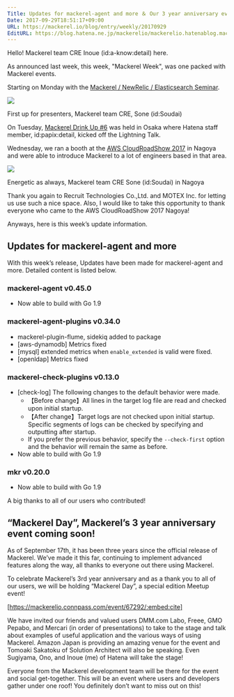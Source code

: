 ```yaml
---
Title: Updates for mackerel-agent and more ＆ Our 3 year anniversary event coming soon!  etc.
Date: 2017-09-29T18:51:17+09:00
URL: https://mackerel.io/blog/entry/weekly/20170929
EditURL: https://blog.hatena.ne.jp/mackerelio/mackerelio.hatenablog.mackerel.io/atom/entry/8599973812302689589
---
```


Hello! Mackerel team CRE Inoue (id:a-know:detail) here.

As announced last week, this week, "Mackerel Week", was one packed with Mackerel events.

Starting on Monday with the [Mackerel / NewRelic / Elasticsearch Seminar](https://mackerelio.connpass.com/event/66208/).

![](https://cdn-ak.f.st-hatena.com/images/fotolife/a/andyyk/20170929/20170929183226.jpg)<figcaption>First up for presenters, Mackerel team CRE, Sone (id:Soudai)</figcaption></figure>


On Tuesday, [Mackerel Drink Up #6](https://mackerelio.connpass.com/event/64366/) was held in Osaka where Hatena staff member, id:papix:detail, kicked off the Lightning Talk.

Wednesday, we ran a booth at the [AWS CloudRoadShow 2017](http://roadshow.awseventsjapan.com/nagoya/) in Nagoya and were able to introduce Mackerel to a lot of engineers based in that area. 

![](https://cdn-ak.f.st-hatena.com/images/fotolife/a/andyyk/20170929/20170929183222.jpg)<figcaption>Energetic as always, Mackerel team CRE Sone (id:Soudai) in Nagoya</figcaption></figure>


Thank you again to Recruit Technologies Co.,Ltd. and MOTEX Inc. for letting us use such a nice space. Also, I would like to take this opportunity to thank everyone who came to the AWS CloudRoadShow 2017 Nagoya!

Anyways, here is this week’s update information.


## Updates for mackerel-agent and more

With this week’s release, Updates have been made for mackerel-agent and more. Detailed content is listed below.

### mackerel-agent v0.45.0
- Now able to build with Go 1.9

### mackerel-agent-plugins v0.34.0
- mackerel-plugin-flume, sidekiq added to package
- [aws-dynamodb] Metrics fixed
- [mysql] extended metrics when `enable_extended` is valid were fixed.
- [openldap] Metrics fixed

### mackerel-check-plugins v0.13.0
- [check-log] The following changes to the default behavior were made.
    - 【Before change】All lines in the target log file are read and checked upon initial startup.
    - 【After change】Target logs are not checked upon initial startup. Specific segments of logs can be checked by specifying and outputting after startup.
    - If you prefer the previous behavior, specify the `--check-first` option and the behavior will remain the same as before.
- Now able to build with Go 1.9 

### mkr v0.20.0
- Now able to build with Go 1.9 

A big thanks to all of our users who contributed!

## “Mackerel Day”, Mackerel’s 3 year anniversary event coming soon!

As of September 17th, it has been three years since the official release of Mackerel. We’ve made it this far, continuing to implement advanced features along the way, all thanks to everyone out there using Mackerel.

To celebrate Mackerel’s 3rd year anniversary and as a thank you to all of our users, we will be holding “Mackerel Day”, a special edition Meetup event!

[https://mackerelio.connpass.com/event/67292/:embed:cite]

We have invited our friends and valued users DMM.com Labo, Freee, GMO Pepabo, and Mercari (in order of presentations) to take to the stage and talk about examples of useful application and the various ways of using Mackerel. Amazon Japan is providing an amazing venue for the event and Tomoaki Sakatoku of Solution Architect will also be speaking. Even Sugiyama,  Ono, and Inoue (me) of Hatena will take the stage!

Everyone from the Mackerel development team will be there for the event and social get-together. This will be an event where users and developers gather under one roof! You definitely don’t want to miss out on this!

